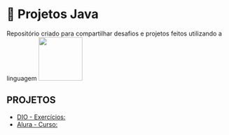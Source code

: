 # :art: Projetos Java



Repositório criado para compartilhar desafios e projetos feitos utilizando a linguagem <img width = "100" text-align = "center" src="https://cdn.jsdelivr.net/gh/devicons/devicon/icons/java/java-original-wordmark.svg" />

## PROJETOS

- [DIO - Exercícios:](https://github.com/carlosvinicius-ai/Java-Projetos/tree/master/exercicios_DIO)
- [Alura - Curso:](https://github.com/carlosvinicius-ai/Java-Projetos/tree/master/Alura)
